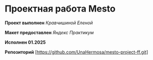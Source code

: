 # Проектная работа Mesto

**Проект выполнен** *Кравчишиной Еленой*  

**Макет предоставлен** *Яндекс Практикум*  

**Исполнен 01.2025**  

**Репозиторий** [https://github.com/UnaHermosa/mesto-project-ff.git]
